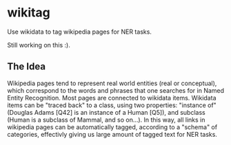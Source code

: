 # wikitag

Use wikidata to tag wikipedia pages for NER tasks.

Still working on this :).

## The Idea

Wikipedia pages tend to represent real world entities (real or conceptual), which correspond to the words and phrases that one searches 
for in Named Entity Recognition. Most pages are connected to wikidata items. Wikidata items can be "traced back" to a class, using two 
properties: "instance of" (Douglas Adams [Q42] is an instance of a Human [Q5]), and subclass (Human is a subclass of Mammal, and so on...). In this way, all links
in wikipedia pages can be automatically tagged, according to a "schema" of categories, effectivly giving us large amount of tagged text for 
NER tasks.
